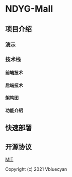 # NDYG-Mall

## 项目介绍

### 演示

### 技术栈

#### 前端技术

#### 后端技术

#### 架构图

#### 功能介绍

## 快速部署

## 开源协议

[MIT](https://github.com/Vbluecyan/NDYG-Mall/blob/master/LICENSE)

Copyright (c) 2021 Vbluecyan